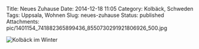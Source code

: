 Title: Neues Zuhause
Date: 2014-12-18 11:05
Category: Kolbäck, Schweden
Tags: Uppsala, Wohnen
Slug: neues-zuhause
Status: published
Attachments: pic/1401154_741882365899436_8550730291921806926_500.jpg

![Kolbäck im Winter](/pic/1401154_741882365899436_8550730291921806926_500.jpg)

